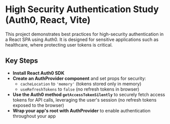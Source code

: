 # High Security Authentication Study (Auth0, React, Vite)

This project demonstrates best practices for high-security authentication in a React SPA using Auth0. It is designed for sensitive applications such as healthcare, where protecting user tokens is critical.

## Key Steps

- **Install React Auth0 SDK**
- **Create an AuthProvider component** and set props for security:
  - `cacheLocation` to `'memory'` (tokens stored only in memory)
  - `useRefreshTokens` to `false` (no refresh tokens in browser)
- **Use the Auth0 method `getAccessTokenSilently`** to securely fetch access tokens for API calls, leveraging the user's session (no refresh tokens exposed to the browser)
- **Wrap your app's root with AuthProvider** to enable authentication throughout your app
